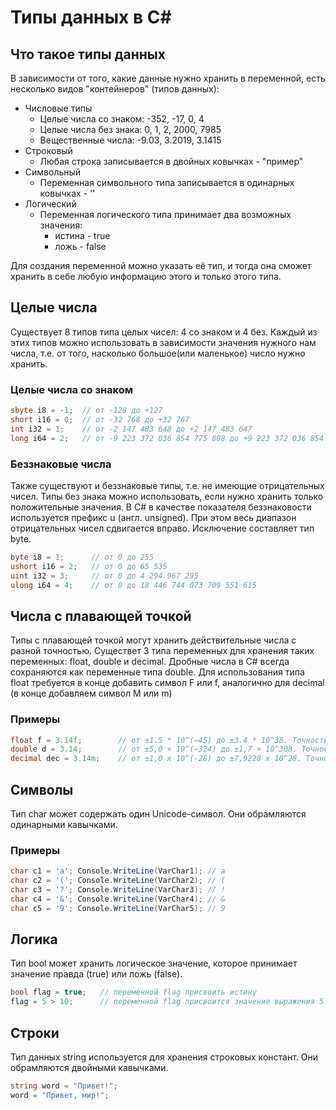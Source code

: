 # Типы данных в C#
## Что такое типы данных
В зависимости от того, какие данные нужно хранить в переменной, есть несколько видов "контейнеров" (типов данных):
* Числовые типы 
    * Целые числа со знаком: -352, -17, 0, 4
    * Целые числа без знака: 0, 1, 2, 2000, 7985
    * Вещественные числа: -9.03, 3.2019, 3.1415
* Строковый
    * Любая строка записывается в двойных ковычках - "пример"
* Символьный 
    * Переменная символьного типа записывается в одинарных ковычках - ''
* Логический
    * Переменная логического типа принимает два возможных значения:
        * истина - true
        * ложь - false

Для создания переменной можно указать её тип, и тогда она сможет хранить в себе любую информацию этого и только этого типа.
## Целые числа
Существует 8 типов типа целых чисел: 4 со знаком и 4 без. Каждый из этих типов можно использовать в зависимости значения нужного нам числа, т.е. от того, насколько большое(или маленькое) число нужно хранить.

### Целые числа со знаком
```csharp
sbyte i8 = -1;  // от -128 дo +127
short i16 = 0;  // от -32 768 дo +32 767
int i32 = 1;    // от -2 147 483 648 до +2 147 483 647
long i64 = 2;   // от -9 223 372 036 854 775 808 до +9 223 372 036 854 775 807
```
### Беззнаковые числа

Также существуют и беззнаковые типы, т.е. не имеющие отрицательных чисел. Типы без знака можно использовать, если нужно хранить только положительные значения.
В C# в качестве показателя беззнаковости используется префикс u (англ. unsigned). При этом весь диапазон отрицательных чисел сдвигается вправо. Исключение составляет тип byte.
```csharp
byte i8 = 1;      // от 0 дo 255
ushort i16 = 2;   // от 0 дo 65 535
uint i32 = 3;     // от 0 до 4 294 967 295
ulong i64 = 4;    // от 0 до 18 446 744 073 709 551 615
```
## Числа с плавающей точкой
Типы с плавающей точкой могут хранить действительные числа с разной точностью. Существет 3 типа переменных для хранения таких переменных: float, double и decimal.
Дробные числа в C# всегда сохраняются как переменные типа double. Для использования типа float требуется в конце добавить символ F или f, аналогично для decimal (в конце добавляем символ M или m)
### Примеры
```csharp
float f = 3.14f;        // от ±1.5 * 10^(−45) до ±3.4 * 10^38. Точность - в среднем 7 цифр.
double d = 3.14;        // от ±5,0 × 10^(−324) до ±1,7 × 10^308. Точность - в среднем 15 цифр.
decimal dec = 3.14m;    // от ±1,0 x 10^(-28) до ±7,9228 x 10^28. Точность - в среднем 28 цифр.
```

## Символы
Тип char может содержать один Unicode-символ. Они обрамляются одинарными кавычками.

### Примеры
```csharp
char c1 = 'a'; Console.WriteLine(VarChar1); // a
char c2 = '('; Console.WriteLine(VarChar2); // (
char c3 = '?'; Console.WriteLine(VarChar3); // !
char c4 = '&'; Console.WriteLine(VarChar4); // &
char c5 = '9'; Console.WriteLine(VarChar5); // 9
```
## Логика
Тип bool может хранить логическое значение, которое принимает значение правда (true) или ложь (false). 
```csharp
bool flag = true;   // переменной flag присвоить истину
flag = 5 > 10;      // переменной flag присвоится значение выражения 5 > 10, т.е. ложь
```
## Строки
Тип данных string используется для хранения строковых констант. Они обрамляются двойными кавычками.
```csharp
string word = "Привет!";
word = "Привет, мир!";
```